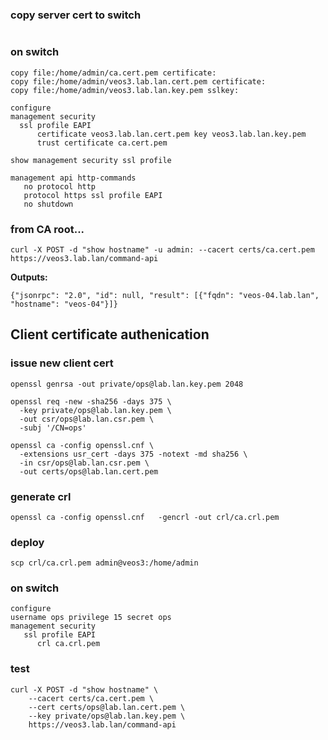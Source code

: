 
### copy server cert to switch
```
```

### on switch
```
copy file:/home/admin/ca.cert.pem certificate:
copy file:/home/admin/veos3.lab.lan.cert.pem certificate:
copy file:/home/admin/veos3.lab.lan.key.pem sslkey:

configure
management security
  ssl profile EAPI
      certificate veos3.lab.lan.cert.pem key veos3.lab.lan.key.pem
      trust certificate ca.cert.pem

show management security ssl profile

management api http-commands
   no protocol http
   protocol https ssl profile EAPI
   no shutdown
```

### from CA root...
```
curl -X POST -d "show hostname" -u admin: --cacert certs/ca.cert.pem https://veos3.lab.lan/command-api
```

__Outputs:__

```
{"jsonrpc": "2.0", "id": null, "result": [{"fqdn": "veos-04.lab.lan", "hostname": "veos-04"}]}
```


## Client certificate authenication

### issue new client cert

```
openssl genrsa -out private/ops@lab.lan.key.pem 2048

openssl req -new -sha256 -days 375 \
  -key private/ops@lab.lan.key.pem \
  -out csr/ops@lab.lan.csr.pem \
  -subj '/CN=ops'

openssl ca -config openssl.cnf \
  -extensions usr_cert -days 375 -notext -md sha256 \
  -in csr/ops@lab.lan.csr.pem \
  -out certs/ops@lab.lan.cert.pem
```

### generate crl

```
openssl ca -config openssl.cnf   -gencrl -out crl/ca.crl.pem
```

### deploy

```
scp crl/ca.crl.pem admin@veos3:/home/admin
```

### on switch

```
configure
username ops privilege 15 secret ops
management security
   ssl profile EAPI
      crl ca.crl.pem
```

### test

```
curl -X POST -d "show hostname" \
    --cacert certs/ca.cert.pem \
    --cert certs/ops@lab.lan.cert.pem \
    --key private/ops@lab.lan.key.pem \
    https://veos3.lab.lan/command-api
```